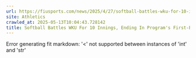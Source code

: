```yaml
---
url: https://fiusports.com/news/2025/4/27/softball-battles-wku-for-10-innings-ending-in-programs-first-ever-tie.aspx
site: Athletics
crawled_at: 2025-05-13T10:04:43.728142
title: Softball Battles WKU For 10 Innings, Ending In Program's First-Ever Tie - FIU Athletics
---
```


Error generating fit markdown: '<' not supported between instances of 'int' and 'str'